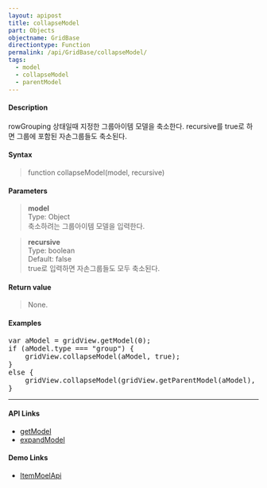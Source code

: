 ```yaml
---
layout: apipost
title: collapseModel
part: Objects
objectname: GridBase
directiontype: Function
permalink: /api/GridBase/collapseModel/
tags:
  - model
  - collapseModel
  - parentModel
---
```



#### Description

 rowGrouping 상태일때 지정한 그룹아이템 모델을 축소한다. recursive를 true로 하면 그룹에 포함된 자손그룹들도 축소된다.

#### Syntax

> function collapseModel(model, recursive)  

#### Parameters

> **model**  
> Type: Object  
> 축소하려는 그룹아이템 모델을 입력한다.  

> **recursive**  
> Type: boolean  
> Default: false  
> true로 입력하면 자손그룹들도 모두 축소된다.  

#### Return value

> None.  

#### Examples 

<pre class="prettyprint">
var aModel = gridView.getModel(0); 
if (aModel.type === "group") {
    gridView.collapseModel(aModel, true); 
}
else {
    gridView.collapseModel(gridView.getParentModel(aModel), true);
}
</pre>

---

#### API Links

* [getModel](/api/GridBase/getModel)
* [expandModel](/api/GridBase/expandModel)  

#### Demo Links

* [ItemMoelApi](http://demo.realgrid.com/Demo/ItemModelApi)
